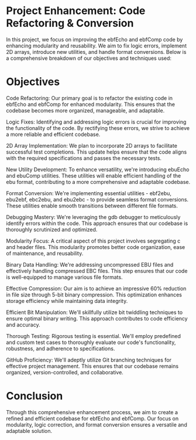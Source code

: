 # Project Enhancement: Code Refactoring & Conversion
In this project, we focus on improving the ebfEcho and ebfComp code by enhancing modularity and reusability. We aim to fix logic errors, implement 2D arrays, introduce new utilities, and handle format conversions. Below is a comprehensive breakdown of our objectives and techniques used:

# Objectives
Code Refactoring: Our primary goal is to refactor the existing code in ebfEcho and ebfComp for enhanced modularity. This ensures that the codebase becomes more organized, manageable, and adaptable.

Logic Fixes: Identifying and addressing logic errors is crucial for improving the functionality of the code. By rectifying these errors, we strive to achieve a more reliable and efficient codebase.

2D Array Implementation: We plan to incorporate 2D arrays to facilitate successful test completions. This update helps ensure that the code aligns with the required specifications and passes the necessary tests.

New Utility Development: To enhance versatility, we're introducing ebuEcho and ebuComp utilities. These utilities will enable efficient handling of the ebu format, contributing to a more comprehensive and adaptable codebase.

Format Conversion: We're implementing essential utilities - ebf2ebu, ebu2ebf, ebc2ebu, and ebu2ebc - to provide seamless format conversions. These utilities enable smooth transitions between different file formats.

Debugging Mastery: We're leveraging the gdb debugger to meticulously identify errors within the code. This approach ensures that our codebase is thoroughly scrutinized and optimized.

Modularity Focus: A critical aspect of this project involves segregating c and header files. This modularity promotes better code organization, ease of maintenance, and reusability.

Binary Data Handling: We're addressing uncompressed EBU files and effectively handling compressed EBC files. This step ensures that our code is well-equipped to manage various file formats.

Effective Compression: Our aim is to achieve an impressive 60% reduction in file size through 5-bit binary compression. This optimization enhances storage efficiency while maintaining data integrity.

Efficient Bit Manipulation: We'll skillfully utilize bit twiddling techniques to ensure optimal binary writing. This approach contributes to code efficiency and accuracy.

Thorough Testing: Rigorous testing is essential. We'll employ predefined and custom test cases to thoroughly evaluate our code's functionality, robustness, and adherence to specifications.

GitHub Proficiency: We'll adeptly utilize Git branching techniques for effective project management. This ensures that our codebase remains organized, version-controlled, and collaborative.

# Conclusion
Through this comprehensive enhancement process, we aim to create a refined and efficient codebase for ebfEcho and ebfComp. Our focus on modularity, logic correction, and format conversion ensures a versatile and adaptable solution. 
